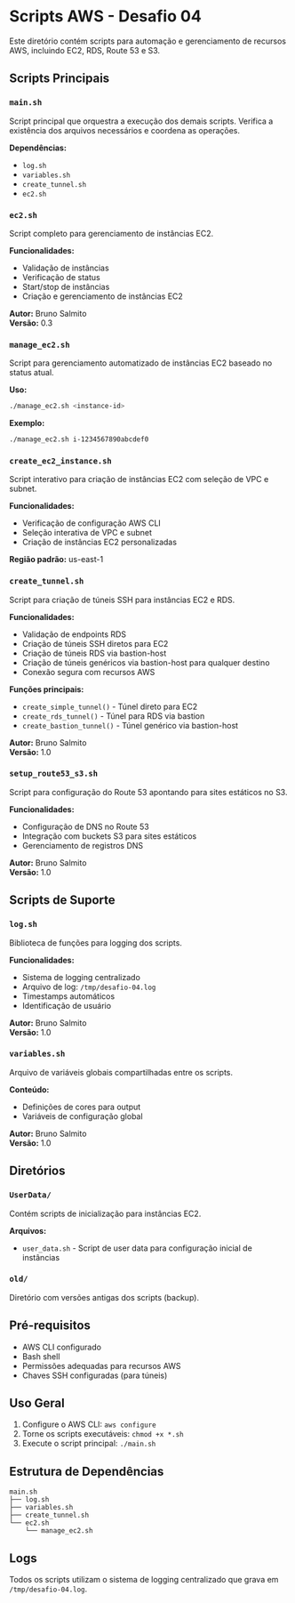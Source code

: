 # Scripts AWS - Desafio 04

Este diretório contém scripts para automação e gerenciamento de recursos AWS, incluindo EC2, RDS, Route 53 e S3.

## Scripts Principais

### `main.sh`
Script principal que orquestra a execução dos demais scripts. Verifica a existência dos arquivos necessários e coordena as operações.

**Dependências:**
- `log.sh`
- `variables.sh`
- `create_tunnel.sh`
- `ec2.sh`

### `ec2.sh`
Script completo para gerenciamento de instâncias EC2.

**Funcionalidades:**
- Validação de instâncias
- Verificação de status
- Start/stop de instâncias
- Criação e gerenciamento de instâncias EC2

**Autor:** Bruno Salmito  
**Versão:** 0.3

### `manage_ec2.sh`
Script para gerenciamento automatizado de instâncias EC2 baseado no status atual.

**Uso:**
```bash
./manage_ec2.sh <instance-id>
```

**Exemplo:**
```bash
./manage_ec2.sh i-1234567890abcdef0
```

### `create_ec2_instance.sh`
Script interativo para criação de instâncias EC2 com seleção de VPC e subnet.

**Funcionalidades:**
- Verificação de configuração AWS CLI
- Seleção interativa de VPC e subnet
- Criação de instâncias EC2 personalizadas

**Região padrão:** us-east-1

### `create_tunnel.sh`
Script para criação de túneis SSH para instâncias EC2 e RDS.

**Funcionalidades:**
- Validação de endpoints RDS
- Criação de túneis SSH diretos para EC2
- Criação de túneis RDS via bastion-host
- Criação de túneis genéricos via bastion-host para qualquer destino
- Conexão segura com recursos AWS

**Funções principais:**
- `create_simple_tunnel()` - Túnel direto para EC2
- `create_rds_tunnel()` - Túnel para RDS via bastion
- `create_bastion_tunnel()` - Túnel genérico via bastion-host

**Autor:** Bruno Salmito  
**Versão:** 1.0

### `setup_route53_s3.sh`
Script para configuração do Route 53 apontando para sites estáticos no S3.

**Funcionalidades:**
- Configuração de DNS no Route 53
- Integração com buckets S3 para sites estáticos
- Gerenciamento de registros DNS

**Autor:** Bruno Salmito  
**Versão:** 1.0

## Scripts de Suporte

### `log.sh`
Biblioteca de funções para logging dos scripts.

**Funcionalidades:**
- Sistema de logging centralizado
- Arquivo de log: `/tmp/desafio-04.log`
- Timestamps automáticos
- Identificação de usuário

**Autor:** Bruno Salmito  
**Versão:** 1.0

### `variables.sh`
Arquivo de variáveis globais compartilhadas entre os scripts.

**Conteúdo:**
- Definições de cores para output
- Variáveis de configuração global

**Autor:** Bruno Salmito  
**Versão:** 1.0

## Diretórios

### `UserData/`
Contém scripts de inicialização para instâncias EC2.

**Arquivos:**
- `user_data.sh` - Script de user data para configuração inicial de instâncias

### `old/`
Diretório com versões antigas dos scripts (backup).

## Pré-requisitos

- AWS CLI configurado
- Bash shell
- Permissões adequadas para recursos AWS
- Chaves SSH configuradas (para túneis)

## Uso Geral

1. Configure o AWS CLI: `aws configure`
2. Torne os scripts executáveis: `chmod +x *.sh`
3. Execute o script principal: `./main.sh`

## Estrutura de Dependências

```
main.sh
├── log.sh
├── variables.sh
├── create_tunnel.sh
└── ec2.sh
    └── manage_ec2.sh
```

## Logs

Todos os scripts utilizam o sistema de logging centralizado que grava em `/tmp/desafio-04.log`.
